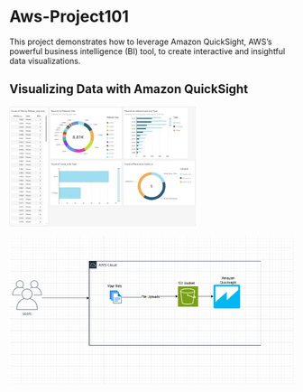 # Aws-Project101
This project demonstrates how to leverage Amazon QuickSight, AWS’s powerful business intelligence (BI) tool, to create interactive and insightful data visualizations.

## Visualizing Data with Amazon QuickSight

![alt text](https://github.com/shegzee97/Aws-Project101/blob/a2bbc492d16d9811b4df55efbf08860b0bfc6def/dash.jpg)

![alt text](https://github.com/shegzee97/Aws-Project101/blob/5642911d41aa24d649d1e061ce910a996f765482/diag.png)
